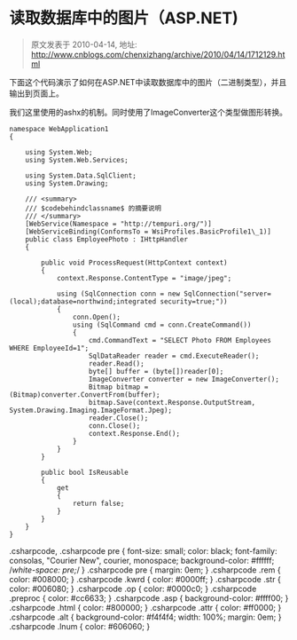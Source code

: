 # 读取数据库中的图片（ASP.NET) 
> 原文发表于 2010-04-14, 地址: http://www.cnblogs.com/chenxizhang/archive/2010/04/14/1712129.html 


下面这个代码演示了如何在ASP.NET中读取数据库中的图片（二进制类型），并且输出到页面上。

 我们这里使用的ashx的机制。同时使用了ImageConverter这个类型做图形转换。


```
namespace WebApplication1
{

    using System.Web;
    using System.Web.Services;

    using System.Data.SqlClient;
    using System.Drawing;

    /// <summary>
    /// $codebehindclassname$ 的摘要说明
    /// </summary>
    [WebService(Namespace = "http://tempuri.org/")]
    [WebServiceBinding(ConformsTo = WsiProfiles.BasicProfile1\_1)]
    public class EmployeePhoto : IHttpHandler
    {

        public void ProcessRequest(HttpContext context)
        {
            context.Response.ContentType = "image/jpeg";

            using (SqlConnection conn = new SqlConnection("server=(local);database=northwind;integrated security=true;"))
            {
                conn.Open();
                using (SqlCommand cmd = conn.CreateCommand())
                {
                    cmd.CommandText = "SELECT Photo FROM Employees WHERE EmployeeId=1";
                    SqlDataReader reader = cmd.ExecuteReader();
                    reader.Read();
                    byte[] buffer = (byte[])reader[0];
                    ImageConverter converter = new ImageConverter();
                    Bitmap bitmap = (Bitmap)converter.ConvertFrom(buffer);
                    bitmap.Save(context.Response.OutputStream, System.Drawing.Imaging.ImageFormat.Jpeg);
                    reader.Close();
                    conn.Close();
                    context.Response.End();
                }
            }
        }

        public bool IsReusable
        {
            get
            {
                return false;
            }
        }
    }
}

```

.csharpcode, .csharpcode pre
{
 font-size: small;
 color: black;
 font-family: consolas, "Courier New", courier, monospace;
 background-color: #ffffff;
 /*white-space: pre;*/
}
.csharpcode pre { margin: 0em; }
.csharpcode .rem { color: #008000; }
.csharpcode .kwrd { color: #0000ff; }
.csharpcode .str { color: #006080; }
.csharpcode .op { color: #0000c0; }
.csharpcode .preproc { color: #cc6633; }
.csharpcode .asp { background-color: #ffff00; }
.csharpcode .html { color: #800000; }
.csharpcode .attr { color: #ff0000; }
.csharpcode .alt 
{
 background-color: #f4f4f4;
 width: 100%;
 margin: 0em;
}
.csharpcode .lnum { color: #606060; }

